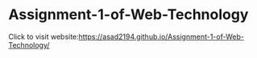 # Assignment-1-of-Web-Technology



Click to visit website:https://asad2194.github.io/Assignment-1-of-Web-Technology/
